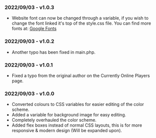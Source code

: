 ### 2022/09/03 - v1.0.3
- Website font can now be changed through a variable, if you wish to change the font linked it's top of the style.css file.
You can find more fonts at: [Google Fonts](https://fonts.google.com/)

### 2022/09/03 - v1.0.2
- Another typo has been fixed in main.php.

### 2022/09/03 - v1.0.1
- Fixed a typo from the original author on the Currently Online Players page.

### 2022/09/03 - v1.0.0
- Converted colours to CSS variables for easier editing of the color scheme.
- Added a variable for background image for easy editing.
- Completely overhauled the color scheme.
- Added flex boxes instead of normal CSS layouts, this is for more responsive & modern design (Will be expanded upon).
